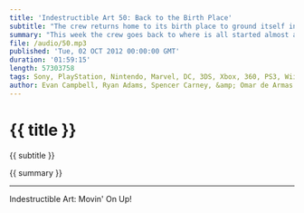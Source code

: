 ```yaml
---
title: 'Indestructible Art 50: Back to the Birth Place'
subtitle: "The crew returns home to its birth place to ground itself in the lead up to the one year anniversary. We talk Morrison-con, Wally West, Justice League, Mass Effect, WiiU, and rebates. We also have three Picks of the Week for your purchasing pleasure."
summary: "This week the crew goes back to where is all started almost a full year ago. Excitement builds for the Indiecade Festival this weekend, and we lay out some plans to attend. Evan is stoked to get the first taste of Banner Saga that he Kickstarter-ed a few months ago. A bug in Borderlands 2's Badass Rank system has Omar worried for his poor Commando. Microsoft revealed a new rewards program which rewards players based on their Gamerscore. EA's Mass Effect trilogy release has Evan and Omar questioning the WiiU's exclusion. News from Morrison-con on Multiversity makes Ryan happy. The announced end of Blade of the Immortal gets Spencer excited again to finish the series, and Ryan is baffled by the rumor that Frank Miller might be tapped to direct a Justice League movie. We wrap up with Pick's of the week and some details on our one year anniversary celebration give away."
file: /audio/50.mp3
published: 'Tue, 02 OCT 2012 00:00:00 GMT'
duration: '01:59:15'
length: 57303758
tags: Sony, PlayStation, Nintendo, Marvel, DC, 3DS, Xbox, 360, PS3, Wii, PSN, XBLA, Video Games, Comics, Games, Indestructible Art, Ninja Turtles, Castle Crashers, Morrison-con, WiiU, Silent Hill, Indiecade, Banner Saga, Borderlands 2
author: Evan Campbell, Ryan Adams, Spencer Carney, &amp; Omar de Armas
---
```


# {{ title }}


{{ subtitle }}


{{ summary }}


- - -

Indestructible Art: Movin' On Up!